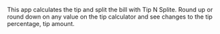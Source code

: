 This app calculates the tip and split the bill with Tip N Splite. Round up or round down on any value on the tip calculator and see changes to the tip percentage, tip amount.

